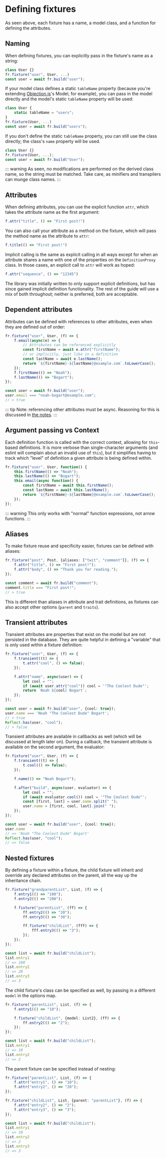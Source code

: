 # Defining fixtures

As seen above, each fixture has a name, a model class, and a function for defining the attributes.

## Naming

When defining fixtures, you can explicitly pass in the fixture's name as a string:

```typescript
class User {}
fr.fixture("user", User, ...)
const user = await fr.build("user");
```

If your model class defines a static `tableName` property (because you're extending [Objection.js][objection-js]'s Model, for example), you can pass in the model directly and the model's static `tableName` property will be used:

[objection-js]: https://vincit.github.io/objection.js/

```typescript
class User {
    static tableName = "users";
}
fr.fixture(User, ...)
const user = await fr.build("users");
```

If you don't define the static `tableName` property, you can still use the class directly; the class's `name` property will be used.

```typescript
class User {}
fr.fixture(User, ...);
const user = await fr.build("User");
```

::: warning
As seen, no modifications are performed on the derived class name, so the string must be matched. Take care, as minifiers and transpilers can munge class names.
:::

## Attributes

When defining attributes, you can use the explicit function `attr`, which takes the attribute name as the first argument:

```typescript
f.attr("title", () => "First post!")
```

You can also call your attribute as a method on the fixture, which will pass the method name as the attribute to `attr`:

```typescript
f.title(() => "First post!")
```

Implicit calling is the same as explicit calling in all ways except for when an attribute shares a name with one of the properties on the `DefinitionProxy` class. In those cases, an explicit call to `attr` will work as hoped:

```typescript
f.attr("sequence", () => "12345")
```

The library was initially written to only support explicit definitions, but has since gained implicit definition functionality. The rest of the guide will use a mix of both throughout; neither is preferred, both are acceptable.

## Dependent attributes

Attributes can be defined with references to other attributes, even when they are defined out of order:

```typescript
fr.fixture("user", User, (f) => {
    f.email(async(e) => {
        // Attributes can be referenced explicitly
        const firstName = await e.attr("firstName");
        // or implicitly, just like in a definition
        const lastName = await e.lastName();
        return `${firstName}-${lastName}@example.com`.toLowerCase();
    });
    f.firstName(() => "Noah");
    f.lastName(() => "Bogart");
});

const user = await fr.build("user");
user.email === "noah-bogart@example.com";
// > true
```

::: tip
Note: referencing other attributes must be async. Reasoning for this is discussed in [the notes](../notes/differences-from-factory-bot.md#async).
:::

## Argument passing vs Context

Each definition function is called with the correct context, allowing for `this`-based definitions. It is more verbose than single-character arguments (and eslint will complain about an invalid use of `this`), but it simplifies having to track which "level" of definition a given attribute is being defined within.

```typescript
fr.fixture("user", User, function() {
    this.firstName(() => "Noah");
    this.lastName(() => "Bogart");
    this.email(async function() {
        const firstName = await this.firstName();
        const lastName = await this.lastName();
        return `${firstName}-${lastName}@example.com`.toLowerCase();
    });
});
```

::: warning
This only works with "normal" function expressions, not arrow functions.
:::

## Aliases

To make fixture reuse and specificity easier, fixtures can be defined with aliases:

```typescript
fr.fixture("post", Post, {aliases: ["twit", "comment"]}, (f) => {
    f.attr("title", () => "First post!");
    f.attr("body", () => "Thank you for reading.");
});

const comment = await fr.build("comment");
comment.title === "First post!";
// > true
```

This is different than aliases in attribute and trait definitions, as fixtures can also accept other options (`parent` and `traits`).

## Transient attributes

Transient attributes are properties that exist on the model but are not persisted in the database. They are quite helpful in defining a "variable" that is only used within a fixture definition:

```typescript
fr.fixture("user", User, (f) => {
    f.transient((t) => {
        t.attr("cool", () => false);
    });

    f.attr("name", async(user) => {
        let cool = "";
        if (await user.attr("cool")) cool = '"The Coolest Dude"';
        return `Noah ${cool} Bogart`;
    });
});

const user = await fr.build("user", {cool: true});
user.name === 'Noah "The Coolest Dude" Bogart';
// > true
Reflect.has(user, "cool");
// > false
```

Transient attributes are available in callbacks as well (which will be discussed at length later on). During a callback, the transient attribute is available on the second argument, the evaluator:

```typescript
fr.fixture("user", User, (f) => {
    f.transient((t) => {
        t.cool(() => false);
    });

    f.name(() => "Noah Bogart");

    f.after("build", async(user, evaluator) => {
        let cool = "";
        if (await evaluator.cool()) cool = '"The Coolest Dude"';
        const [first, last] = user.name.split(" ");
        user.name = [first, cool, last].join(" ");
    });
});

const user = await fr.build("user", {cool: true});
user.name
// => 'Noah "The Coolest Dude" Bogart'
Reflect.has(user, "cool");
// => false
```

## Nested fixtures

By defining a fixture within a fixture, the child fixture will inherit and override any declared attributes on the parent, all the way up the inheritance chain.

```typescript
fr.fixture("grandparentList", List, (f) => {
    f.entry1(() => "100");
    f.entry2(() => "200");

    f.fixture("parentList", (ff) => {
        ff.entry2(() => "20");
        ff.entry3(() => "30");

        ff.fixture("childList", (fff) => {
            fff.entry3(() => "3");
        });
    });
});

const list = await fr.build("childList");
list.entry1
// => 100
list.entry2
// => 20
list.entry3
// => 3
```

The child fixture's class can be specified as well, by passing in a different `model` in the options map.

```typescript
fr.fixture("parentList", List, (f) => {
    f.entry1(() => "10");

    f.fixture("childList", {model: List2}, (ff) => {
        ff.entry2(() => "2");
    });
});

const list = await fr.build("childList");
list.entry1
// => 10
list.entry2
// => 2
```

The parent fixture can be specified instead of nesting:

```typescript
fr.fixture("parentList", List, (f) => {
    f.attr("entry1", () => "10");
    f.attr("entry2", () => "20");
});

fr.fixture("childList", List, {parent: "parentList"}, (f) => {
    f.attr("entry2", () => "2");
    f.attr("entry3", () => "3");
});

const list = await fr.build("childList");
list.entry1
// => 10
list.entry2
// => 2
list.entry3
// => 3
```
